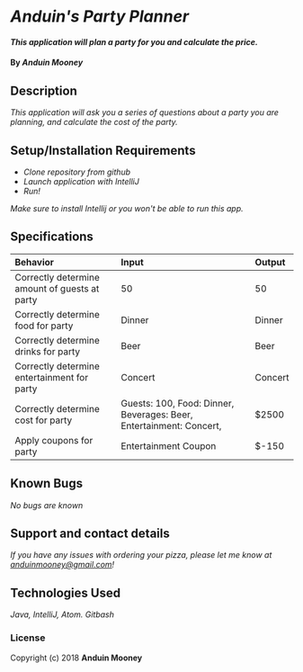 # _Anduin's Party Planner_

#### _This application will plan a party for you and calculate the price._

#### By _**Anduin Mooney**_

## Description

_This application will ask you a series of questions about a party you are planning, and calculate the cost of the party._

## Setup/Installation Requirements

* _Clone repository from github_
* _Launch application with IntelliJ_
* _Run!_

_Make sure to install Intellij or you won't be able to run this app._

## Specifications

| Behavior | Input | Output |
| :-------------     | :------------- | :------------- |
| Correctly determine amount of guests at party | 50 | 50 |
| Correctly determine food for party | Dinner | Dinner |
| Correctly determine drinks for party | Beer | Beer |
| Correctly determine entertainment for party | Concert | Concert |
| Correctly determine cost for party | Guests: 100, Food: Dinner, Beverages: Beer, Entertainment: Concert, | $2500 |
| Apply coupons for party | Entertainment Coupon | $-150 |

## Known Bugs

_No bugs are known_

## Support and contact details

_If you have any issues with ordering your pizza, please let me know at anduinmooney@gmail.com!_

## Technologies Used

_Java, IntelliJ, Atom. Gitbash_

### License



Copyright (c) 2018 **Anduin Mooney**
